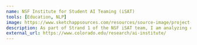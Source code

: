 ```yaml
---
name: NSF Institute for Student AI Teaming (iSAT)
tools: [Education, NLP]
image: https://www.sketchappsources.com/resources/source-image/project-neon-groove-music-ui.png
description: As part of Strand 1 of the NSF iSAT team, I am analyzing classroom discourse for middle school science classrooms.  The goal of this work is to use technology to  help design the future of equitable classrooms that maximize opportunities for all students.
external_url: https://www.colorado.edu/research/ai-institute/
---
```


